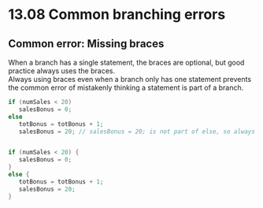 # 13.08 Common branching errors

## Common error: Missing braces
When a branch has a single statement, the braces are optional, but good practice always uses the braces.   
Always using braces even when a branch only has one statement prevents the common error of mistakenly thinking a statement is part of a branch.   

```c
if (numSales < 20)
   salesBonus = 0;
else
   totBonus = totBonus + 1; 
   salesBonus = 20; // salesBonus = 20; is not part of else, so always executes.


if (numSales < 20) {
   salesBonus = 0;
}
else {
   totBonus = totBonus + 1; 
   salesBonus = 20;
}
```
